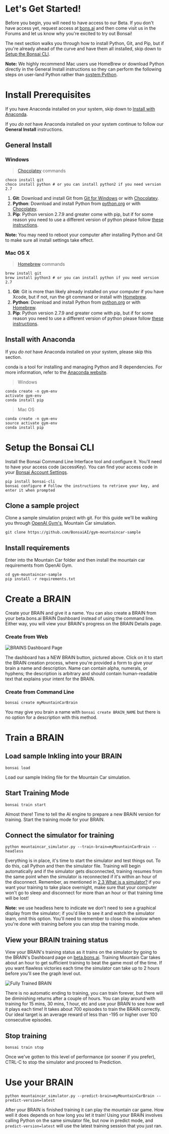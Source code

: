 # Let's Get Started!

Before you begin, you will need to have access to our Beta. If you don't have access yet, request access at [bons.ai][1] and then come visit us in the Forums and let us know why you're excited to try out Bonsai!

The next section walks you through how to install Python, Git, and Pip, but if you're already ahead of the curve and have them all installed, skip down to [Setup the Bonsai CLI][2]. 

**Note:** We highly recommend Mac users use HomeBrew or download Python directly in the General Install instructions so they can perform the following steps on user-land Python rather than [system Python][13].

# Install Prerequisites

If you have Anaconda installed on your system, skip down to [Install with Anaconda][9].

If you *do not* have Anaconda installed on your system continue to follow our **General Install** instructions.

## General Install

### Windows

> [Chocolatey][14] commands

```shell
choco install git
choco install python # or you can install python2 if you need version 2.7
```

1. **Git**: Download and install Git from [Git for Windows][11] or with [Chocolatey][14].
2. **Python**: Download and install Python from [python.org][3] or with [Chocolatey][14].
3. **Pip**: Python version 2.7.9 and greater come with pip, but if for some reason you need to use a different version of python please follow [these instructions][12].

**Note:** You may need to reboot your computer after installing Python and Git to make sure all install settings take effect.

### Mac OS X

> [Homebrew][6] commands

```shell
brew install git
brew install python3 # or you can install python if you need version 2.7
```

1. **Git**: Git is more than likely already installed on your computer if you have Xcode, but if not, run the git command or install with [Homebrew][6].
2. **Python**: Download and install Python from [python.org][3] or with [Homebrew][6].
3. **Pip**: Python version 2.7.9 and greater come with pip, but if for some reason you need to use a different version of python please follow [these instructions][12].

## Install with Anaconda

If you *do not* have Anaconda installed on your system, please skip this section.

conda is a tool for installing and managing Python and R dependencies. For more information, refer to the [Anaconda website][10].

> Windows

```shell
conda create -n gym-env
activate gym-env
conda install pip
```

> Mac OS

```shell
conda create -n gym-env
source activate gym-env
conda install pip
```

# Setup the Bonsai CLI

Install the Bonsai Command Line Interface tool and configure it. You'll need to have your access code (accessKey). You can find your access code in your [Bonsai Account Settings][8].

```shell
pip install bonsai-cli
bonsai configure # Follow the instructions to retrieve your key, and enter it when prompted
```

## Clone a sample project

Clone a sample simulation project with git. For this guide we'll be walking you through [OpenAI Gym's][4], Mountain Car simulation.

```shell
git clone https://github.com/BonsaiAI/gym-mountaincar-sample
```

## Install requirements

Enter into the Mountain Car folder and then install the mountain car requirements from OpenAI Gym.

```shell
cd gym-mountaincar-sample
pip install -r requirements.txt
```

# Create a BRAIN

Create your BRAIN and give it a name. You can also create a BRAIN from your beta.bons.ai BRAIN Dashboard instead of using the command line. Either way, you will view your BRAIN's progress on the BRAIN Details page.

### Create from Web

![BRAINS Dashboard Page][15]

The dashboard has a NEW BRAIN button, pictured above. Click on it to start the BRAIN creation process, where you're provided a form to give your brain a name and description. Name can contain alpha, numerals, or hyphens; the description is arbitrary and should contain human-readable text that explains your intent for the BRAIN.

### Create from Command Line

```shell
bonsai create myMountainCarBrain
```
You may give you brain a name with `bonsai create BRAIN_NAME` but there is no option for a description with this method.

# Train a BRAIN

## Load sample Inkling into your BRAIN

```shell
bonsai load
```

Load our sample Inkling file for the Mountain Car simulation.

## Start Training Mode

```shell
bonsai train start
```

Almost there! Time to tell the AI engine to prepare a new BRAIN version for training. Start the training mode for your BRAIN.

## Connect the simulator for training

```shell
python mountaincar_simulator.py --train-brain=myMountainCarBrain --headless
```

Everything is in place, it's time to start the simulator and test things out. To do this, call Python and then the simulator file. Training will begin automatically and if the simulator gets disconnected, training resumes from the same point when the simulator is reconnected if it's within an hour of the disconnect. Remember, as mentioned in [2.3 What is a simulator?][7] if you want your training to take place overnight, make sure that your computer won't go to sleep and disconnect for more than an hour or that training time will be lost!

**Note:** we use headless here to indicate we don't need to see a graphical display from the simulator; if you'd like to see it and watch the simulator learn, omit this option. You'll need to remember to close this window when you're done with training before you can stop the training mode.

## View your BRAIN training status

View your BRAIN's training status as it trains on the simulator by going to the BRAIN's Dashboard page on [beta.bons.ai][5]. Training Mountain Car takes about an hour to get sufficient training to beat the game most of the time. If you want flawless victories each time the simulator can take up to 2 hours before you'll see the graph level out.

![Fully Trained BRAIN][16]

There is no automatic ending to training, you can train forever, but there will be diminishing returns after a couple of hours. You can play around with training for 15 mins, 30 mins, 1 hour, etc and use your BRAIN to see how well it plays each time! It takes about 700 episodes to train the BRAIN correctly. Our ideal target is an average reward of less than -195 or higher over 100 consecutive episodes.

## Stop training

```shell
bonsai train stop
```

Once we've gotten to this level of performance (or sooner if you prefer), CTRL-C to stop the simulator and proceed to Prediction.

# Use your BRAIN

```shell
python mountaincar_simulator.py --predict-brain=myMountainCarBrain --predict-version=latest
```

After your BRAIN is finished training it can play the mountain car game. How well it does depends on how long you let it train! Using your BRAIN involves calling Python on the same simulator file, but now in predict mode, and `predict-version=latest` will use the latest training session that you just ran.


[1]: http://pages.bons.ai/apply.html
[2]: ./getting_started.html#setup-the-bonsai-cli
[3]: https://www.python.org
[4]: https://gym.openai.com/envs/MountainCar-v0
[5]: https://beta.bons.ai
[6]: http://brew.sh/
[7]: ./getting_started.html#what-is-a-simulator
[8]: https://beta.bons.ai/accounts/settings
[9]: ./getting_started.html#install-with-anaconda
[10]: https://www.continuum.io/anaconda-overview
[11]: https://git-for-windows.github.io/
[12]: https://pip.pypa.io/en/stable/installing/
[13]: https://github.com/MacPython/wiki/wiki/Which-Python
[14]: https://chocolatey.org/
[15]: ../images/no_brains_image.png
[16]: ../images/fully_trained_brain.png